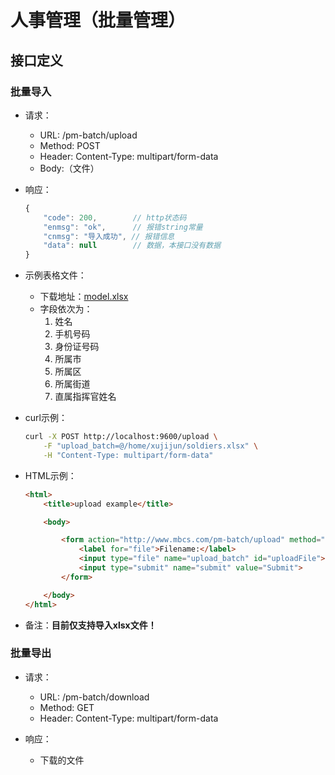 # 人事管理（批量管理）

## 接口定义

### 批量导入

- 请求：
    - URL: /pm-batch/upload
    - Method: POST
    - Header: Content-Type: multipart/form-data
    - Body:（文件）

- 响应：
    ```js
    {
        "code": 200,        // http状态码
        "enmsg": "ok",      // 报错string常量 
        "cnmsg": "导入成功", // 报错信息
        "data": null        // 数据，本接口没有数据
    }
    ```
- 示例表格文件：
    - 下载地址：[model.xlsx](https://github.com/MBControlGroup/MBCG-BE-PM-Batch/raw/master/model.xlsx)
    - 字段依次为：
        1. 姓名
        2. 手机号码
        3. 身份证号码
        4. 所属市
        5. 所属区
        6. 所属街道
        7. 直属指挥官姓名

- curl示例：

    ```bash
    curl -X POST http://localhost:9600/upload \
        -F "upload_batch=@/home/xujijun/soldiers.xlsx" \
        -H "Content-Type: multipart/form-data"
    ```

- HTML示例：

    ```html
    <html>
        <title>upload example</title>

        <body>

            <form action="http://www.mbcs.com/pm-batch/upload" method="post" enctype="multipart/form-data">
                <label for="file">Filename:</label>
                <input type="file" name="upload_batch" id="uploadFile">
                <input type="submit" name="submit" value="Submit">
            </form>

        </body>
    </html>
    ```

- 备注：**目前仅支持导入xlsx文件！**


### 批量导出

- 请求：
    - URL: /pm-batch/download
    - Method: GET
    - Header: Content-Type: multipart/form-data

- 响应：
    - 下载的文件